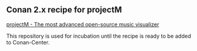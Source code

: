 ## Conan 2.x recipe for projectM

[projectM - The most advanced open-source music visualizer](https://github.com/projectM-visualizer/projectm)


This repository is used for incubation until the recipe is ready to be added to Conan-Center. 


